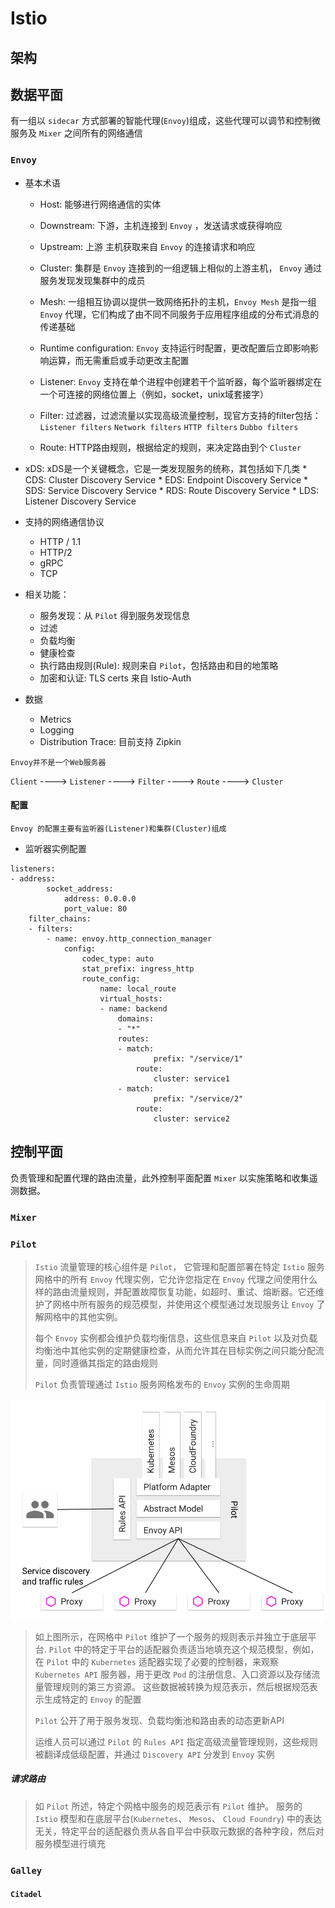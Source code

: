 # Istio

## 架构
## 数据平面
有一组以 `sidecar` 方式部署的智能代理(`Envoy`)组成，这些代理可以调节和控制微服务及 `Mixer` 之间所有的网络通信

### `Envoy`
* 基本术语
	* Host: 能够进行网络通信的实体

	* Downstream: 下游，主机连接到 `Envoy` ，发送请求或获得响应

	* Upstream: 上游 主机获取来自 `Envoy` 的连接请求和响应

	* Cluster: 集群是 `Envoy` 连接到的一组逻辑上相似的上游主机， `Envoy` 通过服务发现发现集群中的成员

	* Mesh: 一组相互协调以提供一致网络拓扑的主机，`Envoy Mesh` 是指一组 `Envoy` 代理，它们构成了由不同不同服务于应用程序组成的分布式消息的传递基础

	* Runtime configuration:  `Envoy` 支持运行时配置，更改配置后立即影响影响运算，而无需重启或手动更改主配置

	* Listener: `Envoy` 支持在单个进程中创建若干个监听器，每个监听器绑定在一个可连接的网络位置上（例如，socket，unix域套接字）

	* Filter: 过滤器，过滤流量以实现高级流量控制，现官方支持的filter包括：`Listener filters` `Network filters` `HTTP filters` `Dubbo filters`

	* Route: HTTP路由规则，根据给定的规则，来决定路由到个 `Cluster`


* xDS: xDS是一个关键概念，它是一类发现服务的统称，其包括如下几类
		* CDS: Cluster Discovery Service
		* EDS: Endpoint Discovery Service
		* SDS: Service Discovery Service
		* RDS: Route Discovery Service
		* LDS: Listener Discovery Service

* 支持的网络通信协议
	* HTTP / 1.1
	* HTTP/2
	* gRPC
	* TCP
* 相关功能：
	* 服务发现：从 `Pilot` 得到服务发现信息
	* 过滤
	* 负载均衡
	* 健康检查
	* 执行路由规则(Rule): 规则来自 `Pilot`，包括路由和目的地策略
	* 加密和认证: TLS certs 来自 Istio-Auth
* 数据
	* Metrics
	* Logging
	* Distribution Trace: 目前支持 Zipkin

`Envoy并不是一个Web服务器`

`Client` ---->  `Listener`  ---->   `Filter`   ---->   `Route`   ---->   `Cluster`

#### 配置
`Envoy 的配置主要有监听器(Listener)和集群(Cluster)组成`
* 监听器实例配置
```
listeners:
- address:
		socket_address:
			address: 0.0.0.0
			port_value: 80
	filter_chains:
	- filters:
		- name: envoy.http_connection_manager
			config:
				codec_type: auto
				stat_prefix: ingress_http
				route_config:
					name: local_route
					virtual_hosts:
					- name: backend
						domains:
						- "*"
						routes:
						- match:
								prefix: "/service/1"
							route:
								cluster: service1
						- match:
								prefix: "/service/2"
							route:
								cluster: service2
```

## 控制平面
负责管理和配置代理的路由流量，此外控制平面配置 `Mixer` 以实施策略和收集遥测数据。

### `Mixer`




### `Pilot`
> `Istio` 流量管理的核心组件是 `Pilot`， 它管理和配置部署在特定 `Istio` 服务网格中的所有 `Envoy` 代理实例，它允许您指定在 `Envoy` 代理之间使用什么样的路由流量规则，并配置故障恢复功能，如超时、重试、熔断器。它还维护了网格中所有服务的规范模型，并使用这个模型通过发现服务让 `Envoy` 了解网格中的其他实例。
>
> 每个 `Envoy` 实例都会维护负载均衡信息，这些信息来自 `Pilot` 以及对负载均衡池中其他实例的定期健康检查，从而允许其在目标实例之间只能分配流量，同时遵循其指定的路由规则
>
> `Pilot` 负责管理通过 `Istio` 服务网格发布的 `Envoy` 实例的生命周期

![Pilot](./PilotAdapters.svg)

> 如上图所示，在网格中 `Pilot` 维护了一个服务的规则表示并独立于底层平台. `Pilot` 中的特定于平台的适配器负责适当地填充这个规范模型，例如，在 `Pilot` 中的 `Kubernetes` 适配器实现了必要的控制器，来观察 `Kubernetes API` 服务器，用于更改 `Pod` 的注册信息、入口资源以及存储流量管理规则的第三方资源。 这些数据被转换为规范表示，然后根据规范表示生成特定的 `Envoy` 的配置
>
> `Pilot` 公开了用于服务发现、负载均衡池和路由表的动态更新API
>
> 运维人员可以通过 `Pilot` 的 `Rules API` 指定高级流量管理规则，这些规则被翻译成低级配置，并通过 `Discovery API` 分发到 `Envoy` 实例

##### 请求路由
> 如 `Pilot` 所述，特定个网格中服务的规范表示有 `Pilot` 维护。 服务的 `Istio` 模型和在底层平台(`Kubernetes`、 `Mesos`、 `Cloud Foundry`) 中的表达无关，特定平台的适配器负责从各自平台中获取元数据的各种字段，然后对服务模型进行填充
>
>

### `Galley`





#### `Citadel`
